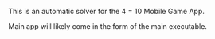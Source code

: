 This is an automatic solver for the 4 = 10 Mobile Game App.

Main app will likely come in the form of the main executable.
